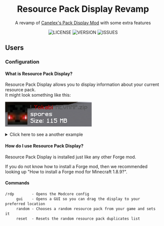 <div align="center">

# Resource Pack Display Revamp

A revamp of [Canelex's Pack Display Mod](https://www.youtube.com/watch?v=LeDNOdOdGyk) with some extra features

![LICENSE](https://img.shields.io/github/license/1fxe/Resource-Pack-Display?style=flat-square)
![VERSION](https://img.shields.io/github/v/release/1fxe/Resource-Pack-Display?style=flat-square)
![ISSUES](https://img.shields.io/github/issues/1fxe/Resource-Pack-Display?style=flat-square)

</div>

## Users

### Configuration

#### What is Resource Pack Display?

Resource Pack Display allows you to display information about your current resource pack. <br/>
It might look something like this:

![Closer look](.github/closer.png)

<details>
  <summary>Click here to see a another example</summary>

![Example](.github/rdp.png)

</details>

#### How do I use Resource Pack Display?

Resource Pack Display is installed just like any other Forge mod.

If you do not know how to install a Forge mod, then we recommended looking up "How to install a Forge mod for Minecraft
1.8.9?".

#### Commands

```
/rdp        - Opens the Modcore config
     gui    - Opens a GUI so you can drag the display to your preferred location
     random - Chooses a random resource pack from your game and sets it
     reset  - Resets the random resource pack duplicates list
```
